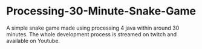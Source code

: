 # Processing-30-Minute-Snake-Game
A simple snake game made using processing 4 java within around 30 minutes. The whole development process is streamed on twitch and available on Youtube.
